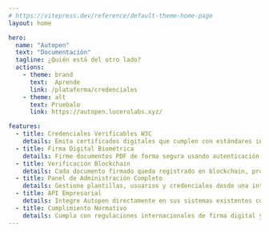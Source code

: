 ```yaml
---
# https://vitepress.dev/reference/default-theme-home-page
layout: home

hero:
  name: "Autopen"
  text: "Documentación"
  tagline: ¿Quién está del otro lado?
  actions:
    - theme: brand
      text:  Aprende
      link: /plataforma/credenciales
    - theme: alt
      text: Pruebalo
      link: https://autopen.lucerolabs.xyz/

features:
  - title: Credenciales Verificables W3C
    details: Emita certificados digitales que cumplen con estándares internacionales W3C, garantizando autenticidad y reconocimiento global para sus documentos corporativos.
  - title: Firma Digital Biométrica
    details: Firme documentos PDF de forma segura usando autenticación biométrica avanzada. Proceso simple con códigos QR que garantiza la identidad del firmante.
  - title: Verificación Blockchain
    details: Cada documento firmado queda registrado en blockchain, proporcionando una prueba inmutable de autenticidad que elimina disputas y fraudes documentales.
  - title: Panel de Administración Completo
    details: Gestione plantillas, usuarios y credenciales desde una interfaz intuitiva. Control total sobre los procesos de emisión y verificación de su organización.
  - title: API Empresarial
    details: Integre Autopen directamente en sus sistemas existentes con nuestra API robusta. Automatice la emisión de credenciales y optimice sus flujos de trabajo.
  - title: Cumplimiento Normativo
    details: Cumpla con regulaciones internacionales de firma digital y protección de datos. Reduzca riesgos legales y mejore la confianza de sus stakeholders.
---
```


